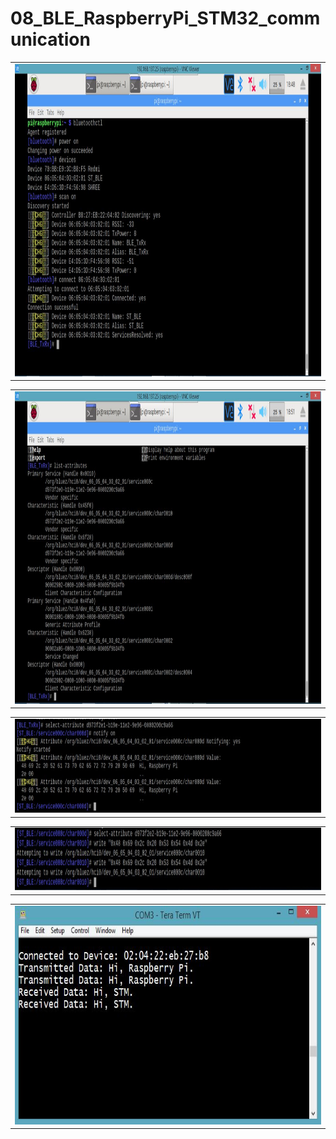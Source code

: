 # 08_BLE_RaspberryPi_STM32_communication

<table>
  <tr>
    <td><img src="Screenshots/rpi_connection.jpg" width=800 height=500></td>
  </tr>
 </table>
<table>
  <tr>
    <td><img src="Screenshots/list_attr.jpg" width=800 height=500></td>
  </tr>
 </table>
<table>
  <tr>
    <td><img src="Screenshots/tx.jpg" width=800 height=150></td>
  </tr>
</table>

<table>
  <tr>
    <td><img src="Screenshots/rx.jpg" width=800 height=100></td>
  </tr>
</table>
<table>
  <tr>
    <td><img src="Screenshots/TeraTerm.jpg" width=600 height=350></td>
  </tr>
</table>




